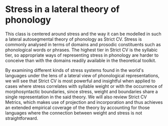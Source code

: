 # Stress in a lateral theory of phonology

This class is centered around stress and the way it can be modelled in such a lateral autosegmental theory of phonology as Strict CV. Stress is commonly analysed in terms of domains and prosodic constituents such as phonological words or phrases. The highest tier in Strict CV is the syllabic tier, so appropriate ways of representing stress in phonology are harder to conceive than with the domains readily available in the theoretical toolkit.

By examining different kinds of stress systems found in the world's languages under the lens of a lateral view of phonological representations, we will see that Strict CV is most powerful and insightful when applied to cases where stress correlates with syllable weight or with the occurrence of morphosyntactic boundaries, since stress, weight and boundaries share a single representation in the said theory. We will also review Strict CV Metrics, which makes use of projection and incorporation and thus achieves an extended empirical coverage of the theory by accounting for those languages where the connection between weight and stress is not straightforward.